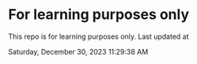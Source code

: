 # For learning purposes only
This repo is for learning purposes only.
Last updated at

Saturday, December 30, 2023 11:29:38 AM

